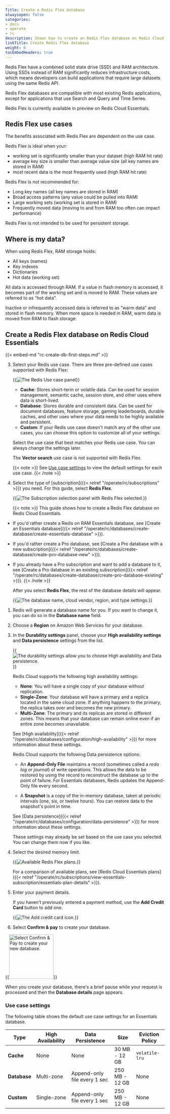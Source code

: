 ```yaml
---
Title: Create a Redis Flex database
alwaysopen: false
categories:
- docs
- operate
- rc
description: Shows how to create an Redis Flex database on Redis Cloud and describes the best use cases for Redis Flex. 
linkTitle: Create Redis Flex database
weight: 8
tocEmbedHeaders: true
---
```


Redis Flex have a combined solid state drive (SSD) and RAM architecture. Using SSDs instead of RAM significantly reduces infrastructure costs, which means developers can build applications that require large datasets using the same Redis API.

Redis Flex databases are compatible with most existing Redis applications, except for applications that use Search and Query and Time Series.

Redis Flex is currently available in preview on Redis Cloud Essentials. 

## Redis Flex use cases

The benefits associated with Redis Flex are dependent on the use case.

Redis Flex is ideal when your:

- working set is significantly smaller than your dataset (high RAM hit rate)
- average key size is smaller than average value size (all key names are stored in RAM)
- most recent data is the most frequently used (high RAM hit rate)

Redis Flex is not recommended for:

- Long key names (all key names are stored in RAM)
- Broad access patterns (any value could be pulled into RAM)
- Large working sets (working set is stored in RAM)
- Frequently moved data (moving to and from RAM too often can impact performance)

Redis Flex is not intended to be used for persistent storage.

## Where is my data?

When using Redis Flex, RAM storage holds:
- All keys (names)
- Key indexes
- Dictionaries
- Hot data (working set)

All data is accessed through RAM. If a value in flash memory is accessed, it becomes part of the working set and is moved to RAM. These values are referred to as “hot data”.

Inactive or infrequently accessed data is referred to as “warm data” and stored in flash memory. When more space is needed in RAM, warm data is moved from RAM to flash storage.

## Create a Redis Flex database on Redis Cloud Essentials

{{< embed-md "rc-create-db-first-steps.md" >}} 

3. Select your Redis use case. There are three pre-defined use cases supported with Redis Flex:

    {{<image filename="images/rc/create-database-redis-use-cases.png" alt="The Redis Use case panel">}}

    - **Cache**: Stores short-term or volatile data. Can be used for session management, semantic cache, session store, and other uses where data is short-lived.
    - **Database**: Stores durable and consistent data. Can be used for document databases, feature storage, gaming leaderboards, durable caches, and other uses where your data needs to be highly available and persistent.
    - **Custom**: If your Redis use case doesn't match any of the other use cases, you can choose this option to customize all of your settings.

    Select the use case that best matches your Redis use case. You can always change the settings later. 

    The **Vector search** use case is not supported with Redis Flex.

    {{< note >}}
See [Use case settings](#use-case-settings) to view the default settings for each use case.
    {{< /note >}}

4. Select the type of [subscription]({{< relref "/operate/rc/subscriptions" >}}) you need. For this guide, select **Redis Flex**.

    {{<image filename="images/rc/create-database-subscription-flex.png" alt="The Subscription selection panel with Redis Flex selected.">}}

    {{< note >}}
This guide shows how to create a Redis Flex database on Redis Cloud Essentials.
- If you'd rather create a Redis on RAM Essentials database, see [Create an Essentials database]({{< relref "/operate/rc/databases/create-database/create-essentials-database" >}}).
- If you'd rather create a Pro database, see [Create a Pro database with a new subscription]({{< relref "/operate/rc/databases/create-database/create-pro-database-new" >}}).
- If you already have a Pro subscription and want to add a database to it, see [Create a Pro database in an existing subscription]({{< relref "/operate/rc/databases/create-database/create-pro-database-existing" >}}).
    {{< /note >}}
    
    After you select **Redis Flex**, the rest of the database details will appear.

    {{<image filename="images/rc/create-database-essentials-cloud-vendor.png" alt="The database name, cloud vendor, region, and type settings.">}}

1. Redis will generate a database name for you. If you want to change it, you can do so in the **Database name** field.  

1. Choose a **Region** on Amazon Web Services for your database.

1. In the **Durability settings** panel, choose your **High availability settings** and **Data persistence** settings from the list. 

    {{<image filename="images/rc/create-database-essentials-durability.png" alt="The durability settings allow you to choose High availability and Data persistence.">}}


    Redis Cloud supports the following high availability settings:

    - **None**: You will have a single copy of your database without replication.
    - **Single-Zone**: Your database will have a primary and a replica located in the same cloud zone. If anything happens to the primary, the replica takes over and becomes the new primary.
    - **Multi-Zone**: The primary and its replicas are stored in different zones. This means that your database can remain online even if an entire zone becomes unavailable.

    See [High availability]({{< relref "/operate/rc/databases/configuration/high-availability" >}}) for more information about these settings.

    Redis Cloud supports the following Data persistence options:

    - An **Append-Only File** maintains a record (sometimes called a _redo log_ or _journal_) of write operations.  This allows the data to be restored by using the record to reconstruct the database up to the point of failure. For Essentials databases, Redis updates the Append-Only file every second.

    - A **Snapshot** is a copy of the in-memory database, taken at periodic intervals (one, six, or twelve hours). You can restore data to the snapshot's point in time. 
    
    See [Data persistence]({{< relref "/operate/rc/databases/configuration/data-persistence" >}}) for more information about these settings.

    These settings may already be set based on the use case you selected. You can change them now if you like.
    
1. Select the desired memory limit. 

    {{<image filename="images/rc/subscription-new-fixed-tiers.png" alt="Available Redis Flex plans." >}}

    For a comparison of available plans, see [Redis Cloud Essentials plans]({{< relref "/operate/rc/subscriptions/view-essentials-subscription/essentials-plan-details" >}}).

1.  Enter your payment details.

    If you haven't previously entered a payment method, use the **Add Credit Card** button to add one.

    {{<image filename="images/rc/icon-add-credit-card.png" alt="The Add credit card icon." >}}

1. Select **Confirm & pay** to create your database.

{{<image filename="images/rc/button-create-db-confirm-pay.png" width="140px" alt="Select Confirm & Pay to create your new database." >}}

When you create your database, there's a brief pause while your request is processed and then the **Database details** page appears.


### Use case settings

The following table shows the default use case settings for an Essentials database.

| **Type** | High Availability | Data Persistence | Size | Eviction Policy |
|---|---|---|---|---|
| **Cache** | None | None | 30 MB - 12 GB | `volatile-lru` |
| **Database** | Multi-zone | Append-only file every 1 sec | 250 MB - 12 GB | None |
| **Custom** | Single-zone | Append-only file every 1 sec | 250 MB - 12 GB | None |
